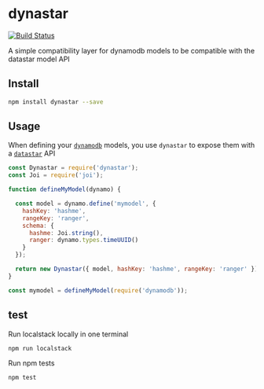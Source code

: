 # dynastar
[![Build Status](https://travis-ci.com/godaddy/dynastar.svg?branch=master)](https://travis-ci.com/godaddy/dynastar)

A simple compatibility layer for dynamodb models to be compatible with the datastar model API

## Install

```bash
npm install dynastar --save
```

## Usage

When defining your [`dynamodb`](https://github.com/baseprime/dynamodb) models,
you use `dynastar` to expose them with
a [`datastar`](https://github.com/godaddy/datastar) API

```js
const Dynastar = require('dynastar');
const Joi = require('joi');

function defineMyModel(dynamo) {

  const model = dynamo.define('mymodel', {
    hashKey: 'hashme',
    rangeKey: 'ranger',
    schema: {
      hashme: Joi.string(),
      ranger: dynamo.types.timeUUID()
    }
  });

  return new Dynastar({ model, hashKey: 'hashme', rangeKey: 'ranger' });
}

const mymodel = defineMyModel(require('dynamodb'));
```

## test

Run localstack locally in one terminal

```bash
npm run localstack
```

Run npm tests

```bash
npm test
```
